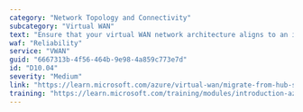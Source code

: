 ```yaml
---
category: "Network Topology and Connectivity"
subcategory: "Virtual WAN"
text: "Ensure that your virtual WAN network architecture aligns to an identified architecture scenario."
waf: "Reliability"
service: "VWAN"
guid: "6667313b-4f56-464b-9e98-4a859c773e7d"
id: "D10.04"
severity: "Medium"
link: "https://learn.microsoft.com/azure/virtual-wan/migrate-from-hub-spoke-topology"
training: "https://learn.microsoft.com/training/modules/introduction-azure-virtual-wan/"
---
```

